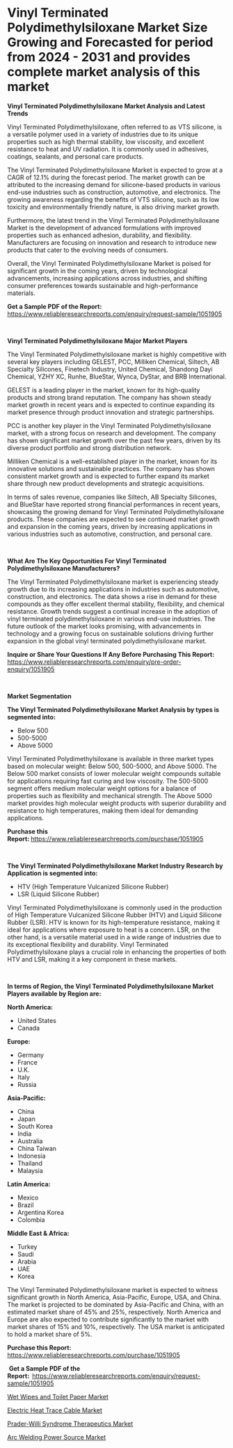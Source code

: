<p><h1>Vinyl Terminated Polydimethylsiloxane Market Size Growing and Forecasted for period from 2024 - 2031 and provides complete market analysis of this market</h1></p><p><strong>Vinyl Terminated Polydimethylsiloxane Market Analysis and Latest Trends</strong></p>
<p><p>Vinyl Terminated Polydimethylsiloxane, often referred to as VTS silicone, is a versatile polymer used in a variety of industries due to its unique properties such as high thermal stability, low viscosity, and excellent resistance to heat and UV radiation. It is commonly used in adhesives, coatings, sealants, and personal care products.</p><p>The Vinyl Terminated Polydimethylsiloxane Market is expected to grow at a CAGR of 12.1% during the forecast period. The market growth can be attributed to the increasing demand for silicone-based products in various end-use industries such as construction, automotive, and electronics. The growing awareness regarding the benefits of VTS silicone, such as its low toxicity and environmentally friendly nature, is also driving market growth.</p><p>Furthermore, the latest trend in the Vinyl Terminated Polydimethylsiloxane Market is the development of advanced formulations with improved properties such as enhanced adhesion, durability, and flexibility. Manufacturers are focusing on innovation and research to introduce new products that cater to the evolving needs of consumers.</p><p>Overall, the Vinyl Terminated Polydimethylsiloxane Market is poised for significant growth in the coming years, driven by technological advancements, increasing applications across industries, and shifting consumer preferences towards sustainable and high-performance materials.</p></p>
<p><strong>Get a Sample PDF of the Report:&nbsp;</strong> <a href="https://www.reliableresearchreports.com/enquiry/request-sample/1051905">https://www.reliableresearchreports.com/enquiry/request-sample/1051905</a></p>
<p>&nbsp;</p>
<p><strong>Vinyl Terminated Polydimethylsiloxane Major Market Players</strong></p>
<p><p>The Vinyl Terminated Polydimethylsiloxane market is highly competitive with several key players including GELEST, PCC, Milliken Chemical, Siltech, AB Specialty Silicones, Finetech Industry, United Chemical, Shandong Dayi Chemical, YZHY XC, Runhe, BlueStar, Wynca, DyStar, and BRB International.</p><p>GELEST is a leading player in the market, known for its high-quality products and strong brand reputation. The company has shown steady market growth in recent years and is expected to continue expanding its market presence through product innovation and strategic partnerships.</p><p>PCC is another key player in the Vinyl Terminated Polydimethylsiloxane market, with a strong focus on research and development. The company has shown significant market growth over the past few years, driven by its diverse product portfolio and strong distribution network.</p><p>Milliken Chemical is a well-established player in the market, known for its innovative solutions and sustainable practices. The company has shown consistent market growth and is expected to further expand its market share through new product developments and strategic acquisitions.</p><p>In terms of sales revenue, companies like Siltech, AB Specialty Silicones, and BlueStar have reported strong financial performances in recent years, showcasing the growing demand for Vinyl Terminated Polydimethylsiloxane products. These companies are expected to see continued market growth and expansion in the coming years, driven by increasing applications in various industries such as automotive, construction, and personal care.</p></p>
<p>&nbsp;</p>
<p><strong>What Are The Key Opportunities For Vinyl Terminated Polydimethylsiloxane Manufacturers?</strong></p>
<p><p>The Vinyl Terminated Polydimethylsiloxane market is experiencing steady growth due to its increasing applications in industries such as automotive, construction, and electronics. The data shows a rise in demand for these compounds as they offer excellent thermal stability, flexibility, and chemical resistance. Growth trends suggest a continual increase in the adoption of vinyl terminated polydimethylsiloxane in various end-use industries. The future outlook of the market looks promising, with advancements in technology and a growing focus on sustainable solutions driving further expansion in the global vinyl terminated polydimethylsiloxane market.</p></p>
<p><strong>Inquire or Share Your Questions If Any Before Purchasing This Report:</strong> <a href="https://www.reliableresearchreports.com/enquiry/pre-order-enquiry/1051905">https://www.reliableresearchreports.com/enquiry/pre-order-enquiry/1051905</a></p>
<p>&nbsp;</p>
<p><strong>Market Segmentation</strong></p>
<p><strong>The Vinyl Terminated Polydimethylsiloxane Market Analysis by types is segmented into:</strong></p>
<p><ul><li>Below 500</li><li>500-5000</li><li>Above 5000</li></ul></p>
<p><p>Vinyl Terminated Polydimethylsiloxane is available in three market types based on molecular weight: Below 500, 500-5000, and Above 5000. The Below 500 market consists of lower molecular weight compounds suitable for applications requiring fast curing and low viscosity. The 500-5000 segment offers medium molecular weight options for a balance of properties such as flexibility and mechanical strength. The Above 5000 market provides high molecular weight products with superior durability and resistance to high temperatures, making them ideal for demanding applications.</p></p>
<p><strong>Purchase this Report:&nbsp;</strong><a href="https://www.reliableresearchreports.com/purchase/1051905">https://www.reliableresearchreports.com/purchase/1051905</a></p>
<p>&nbsp;</p>
<p><strong>The Vinyl Terminated Polydimethylsiloxane Market Industry Research by Application is segmented into:</strong></p>
<p><ul><li>HTV (High Temperature Vulcanized Silicone Rubber)</li><li>LSR (Liquid Silicone Rubber)</li></ul></p>
<p><p>Vinyl Terminated Polydimethylsiloxane is commonly used in the production of High Temperature Vulcanized Silicone Rubber (HTV) and Liquid Silicone Rubber (LSR). HTV is known for its high-temperature resistance, making it ideal for applications where exposure to heat is a concern. LSR, on the other hand, is a versatile material used in a wide range of industries due to its exceptional flexibility and durability. Vinyl Terminated Polydimethylsiloxane plays a crucial role in enhancing the properties of both HTV and LSR, making it a key component in these markets.</p></p>
<p>&nbsp;</p>
<p><strong>In terms of Region, the Vinyl Terminated Polydimethylsiloxane Market Players available by Region are:</strong></p>
<p>
    <p> <strong> North America: </strong>
        <ul>
            <li>United States</li>
            <li>Canada</li>
        </ul>
        </p> 
    <p> <strong> Europe: </strong>
        <ul>
            <li>Germany</li>
            <li>France</li>
            <li>U.K.</li>
            <li>Italy</li>
            <li>Russia</li>
        </ul>
        </p> 
    <p> <strong> Asia-Pacific: </strong>
        <ul>
            <li>China</li>
            <li>Japan</li>
            <li>South Korea</li>
            <li>India</li>
            <li>Australia</li>
            <li>China Taiwan</li>
            <li>Indonesia</li>
            <li>Thailand</li>
            <li>Malaysia</li>
        </ul>
        </p> 
    <p> <strong> Latin America: </strong>
        <ul>
            <li>Mexico</li>
            <li>Brazil</li>
            <li>Argentina Korea</li>
            <li>Colombia</li>
        </ul>
        </p> 
    <p> <strong> Middle East & Africa: </strong>
        <ul>
            <li>Turkey</li>
            <li>Saudi</li>
            <li>Arabia</li>
            <li>UAE</li>
            <li>Korea</li>
        </ul>
    </p>
    </p>
<p><p>The Vinyl Terminated Polydimethylsiloxane market is expected to witness significant growth in North America, Asia-Pacific, Europe, USA, and China. The market is projected to be dominated by Asia-Pacific and China, with an estimated market share of 45% and 25%, respectively. North America and Europe are also expected to contribute significantly to the market with market shares of 15% and 10%, respectively. The USA market is anticipated to hold a market share of 5%.</p></p>
<p><strong>Purchase this Report: </strong><a href="https://www.reliableresearchreports.com/purchase/1051905">https://www.reliableresearchreports.com/purchase/1051905</a></p>
<p>&nbsp;<strong>Get a Sample PDF of the Report:&nbsp;&nbsp;</strong><a href="https://www.reliableresearchreports.com/enquiry/request-sample/1051905">https://www.reliableresearchreports.com/enquiry/request-sample/1051905</a></p>
<p><strong></strong></p>
<p><p><a href="https://view.publitas.com/reportprime-1/wet-wipes-and-toilet-paper-market-provides-a-comprehensive-analysis-including-a-macro-overview-of-the-market-as-well-as-micro-details-such-as-market-size-and-competitive-landscape/">Wet Wipes and Toilet Paper Market</a></p><p><a href="https://view.publitas.com/reportprime-1/electric-heat-trace-cable-market-provides-detailed-segmentation-of-this-market-based-on-type-application-and-region-and-forecast-for-the-period-from-2023-2030/">Electric Heat Trace Cable Market</a></p><p><a href="https://iodized-pantydraco-05c.notion.site/Prader-Willi-Syndrome-Therapeutics-Market-Research-Report-Unlocks-Analysis-on-the-Market-Financial-S-43c9b244b1a94816952da1789901fb2d">Prader-Willi Syndrome Therapeutics Market</a></p><p><a href="https://view.publitas.com/reportprime-1/insights-into-arc-welding-power-source-market-size-analysing-market-share-trends-and-growth-from-2023-to-2030/">Arc Welding Power Source Market</a></p></p>